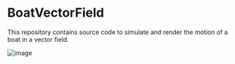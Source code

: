# BoatVectorField
This repository contains source code to simulate and render the motion of a boat in a vector field.

![image](https://github.com/SatvikSrinivas/BoatVectorField/assets/86940601/36805b80-08e0-4e10-b66e-9212aa193639)
